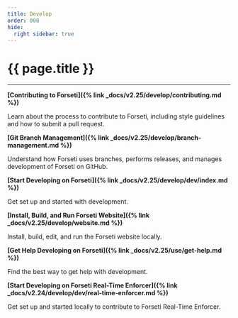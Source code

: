 ```yaml
---
title: Develop
order: 000
hide:
  right sidebar: true
---
```


# {{ page.title }}

---

**[Contributing to Forseti]({% link _docs/v2.25/develop/contributing.md %})**

Learn about the process to contribute to Forseti, including style guidelines and how to submit
a pull request.

**[Git Branch Management]({% link _docs/v2.25/develop/branch-management.md %})**

Understand how Forseti uses branches, performs releases, and manages development of Forseti on
GitHub.

**[Start Developing on Forseti]({% link _docs/v2.25/develop/dev/index.md %})**

Get set up and started with development.

**[Install, Build, and Run Forseti Website]({% link _docs/v2.25/develop/website.md %})**

Install, build, edit, and run the Forseti website locally.

**[Get Help Developing on Forseti]({% link _docs/v2.25/use/get-help.md %})**

Find the best way to get help with development.

**[Start Developing on Forseti Real-Time Enforcer]({% link _docs/v2.24/develop/dev/real-time-enforcer.md %})**

Get set up and started locally to contribute to Forseti Real-Time Enforcer.
